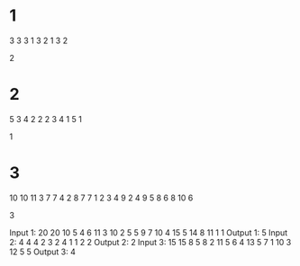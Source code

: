 # 1

3 3
3
1 3
2 1
3 2

2

# 2

5 3
4
2 2
2 3
4 1
5 1

1

# 3

10 10
11
3 7
7 4
2 8
7 7
1 2
3 4
9 2
4 9
5 8
6 8
10 6

3

Input 1:
20 20
10
5 4
6 11
3 10
2 5
5 9
7 10
4 15
5 14
8 11
1 1
Output 1:
5
Input 2:
4 4
4
2 3
2 4
1 1
2 2
Output 2:
2
Input 3:
15 15
8
5 8
2 11
5 6
4 13
5 7
1 10
3 12
5 5
Output 3:
4